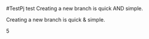 #TestPj
test
Creating a new branch is quick AND simple.


Creating a new branch is quick & simple.

5

